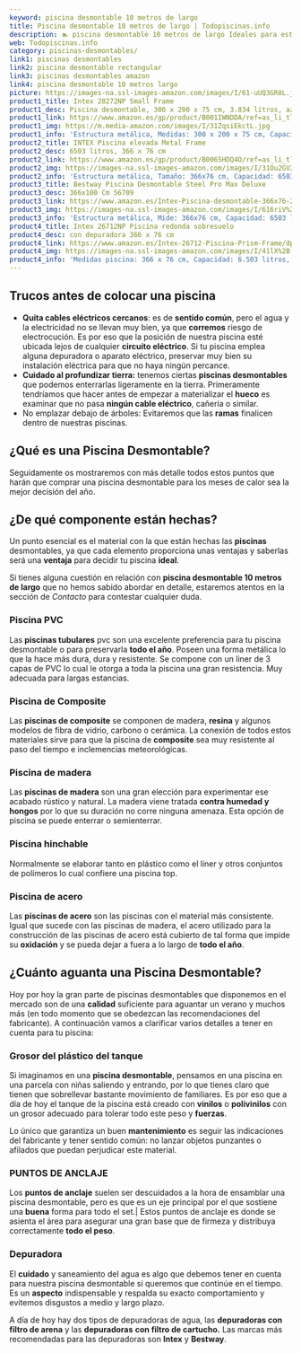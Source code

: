 ```yaml
---
keyword: piscina desmontable 10 metros de largo
title: Piscina desmontable 10 metros de largo | Todopiscinas.info
description: 🏊 piscina desmontable 10 metros de largo Ideales para este verano 2021. Aquí puedes comprar piscina desmontable 10 metros de largo y comparar con otras similares. No dejes escapar piscina desmontable 10 metros de largo a un precio realmente tentador.
web: Todopiscinas.info
category: piscinas-desmontables/
link1: piscinas desmontables
link2: piscina desmontable rectangular
link3: piscinas desmontables amazon
link4: piscina desmontable 10 metros largo
picture: https://images-na.ssl-images-amazon.com/images/I/61-uUQ3GR8L.jpg
product1_title: Intex 28272NP Small Frame
product1_desc: Piscina desmontable, 300 x 200 x 75 cm, 3.834 litros, azul
product1_link: https://www.amazon.es/gp/product/B001IWNDDA/ref=as_li_tl?ie=UTF8&camp=3638&creative=24630&creativeASIN=B001IWNDDA&linkCode=as2&tag=todopiscinas0e-21&linkId=25b9d647487c889cb6ef56ed63f50ca1
product1_img: https://m.media-amazon.com/images/I/31ZqsiEkctL.jpg
product1_info: 'Estructura metálica, Medidas: 300 x 200 x 75 cm, Capacidad: 3.834 litros, Para 6 personas (+ 6 años), Fácil montaje, Forma rectangular'
product2_title: INTEX Piscina elevada Metal Frame
product2_desc: 6503 litros, 366 x 76 cm
product2_link: https://www.amazon.es/gp/product/B0065HDQ4O/ref=as_li_tl?ie=UTF8&camp=3638&creative=24630&creativeASIN=B0065HDQ4O&linkCode=as2&tag=todopiscinas0e-21&linkId=ed2430e3ba564d3527ee103df33ed7b3
product2_img: https://images-na.ssl-images-amazon.com/images/I/31Ou2GV2SAL.jpg
product2_info: 'Estructura metálica, Tamaño: 366x76 cm, Capacidad: 6503 litros, Forma circular, De 4 a 7 personas (+6 años)'
product3_title: Bestway Piscina Desmontable Steel Pro Max Deluxe
product3_desc: 366x100 Cm 56709
product3_link: https://www.amazon.es/Intex-Piscina-desmontable-366x76-28210NP/dp/B0065HDQ4O?__mk_es_ES=%C3%85M%C3%85%C5%BD%C3%95%C3%91&crid=25UQGV9HG2INI&dchild=1&keywords=piscinas+desmontables&qid=1615854176&sprefix=piscinas+dem%2Caps%2C201&sr=8-5&linkCode=ll1&tag=todopiscinas0e-21&linkId=34f200977c6cbaab1f3f4d9ac0e64755&language=es_ES&ref_=as_li_ss_tl
product3_img: https://images-na.ssl-images-amazon.com/images/I/616riV%2BiY3L.jpg
product3_info: 'Estructura metálica, Mide: 366x76 cm, Capacidad: 6503 litros, De 4 a 7 personas mayores de 6 años, Forma circular, Tecnología Super-Tough'
product4_title: Intex 26712NP Piscina redonda sobresuelo
product4_desc: con depuradora 366 x 76 cm
product4_link: https://www.amazon.es/Intex-26712-Piscina-Prism-Frame/dp/B07FB823GL?__mk_es_ES=%C3%85M%C3%85%C5%BD%C3%95%C3%91&dchild=1&keywords=piscinas+desmontables+con+depuradora&qid=1615936418&sr=8-5&linkCode=ll1&tag=todopiscinas0e-21&linkId=d98699de7830cd471766fa1daa36de34&language=es_ES&ref_=as_li_ss_tl
product4_img: https://images-na.ssl-images-amazon.com/images/I/41lX%2B-YpibL.jpg
product4_info: 'Medidas piscina: 366 x 76 cm, Capacidad: 6.503 litros, Incluye depuradora de cartucha A, Lona resistente triple capa'
---
```




## Trucos antes de colocar una piscina



*   **Quita cables eléctricos cercanos**: es de **sentido común**, pero el agua y la electricidad no se llevan muy bien, ya que **corremos** riesgo de electrocución. Es por eso que la posición de nuestra piscina esté ubicada lejos de cualquier **circuito eléctrico**. Si tu piscina emplea alguna depuradora o aparato eléctrico, preservar muy bien su instalación eléctrica para que no haya ningún percance.
*   **Cuidado al profundizar tierra:** tenemos ciertas **piscinas desmontables** que podemos enterrarlas ligeramente en la tierra. Primeramente tendríamos que hacer antes de empezar a materializar el **hueco** es examinar que no pasa **ningún cable eléctrico**, cañería o similar.
*   No emplazar debajo de árboles: Evitaremos que las **ramas** finalicen dentro de nuestras piscinas.

<external-banner></external-banner>


<stats-list :link1=link1 :link2=link2 :link3=link3 :link4=link4 :category=category></stats-list>
## ¿Qué es una Piscina Desmontable?



Seguidamente os mostraremos con más detalle todos estos puntos que harán que comprar una piscina desmontable para los meses de calor sea la mejor decisión del año.


## ¿De qué componente están hechas?

Un punto esencial es el material con la que están hechas las **piscinas** desmontables, ya que cada elemento proporciona unas ventajas y saberlas  será una **ventaja** para decidir tu piscina **ideal**.

Si tienes alguna cuestión en relación con **piscina desmontable 10 metros de largo** que no hemos sabido abordar en detalle, estaremos atentos en la sección de _Contacto_ para contestar cualquier duda.


### Piscina  PVC

Las **piscinas tubulares** pvc son una excelente preferencia para tu piscina desmontable o para preservarla **todo el año**. Poseen una forma metálica lo que la hace más dura, dura y resistente. Se compone con un liner de 3 capas de PVC lo cual le otorga a toda la piscina una gran resistencia. Muy adecuada para largas estancias.


### Piscina de Composite

Las **piscinas de composite** se componen de madera, **resina** y algunos modelos de fibra de vidrio, carbono o cerámica. La conexión de todos estos materiales sirve para que la piscina de **composite** sea muy resistente al paso del tiempo e inclemencias meteorológicas.


### Piscina de madera

Las **piscinas de madera** son una gran elección para experimentar ese acabado rústico y natural. La madera viene tratada **contra humedad y hongos** por lo que su duración no corre ninguna amenaza. Esta opción de piscina se puede enterrar o semienterrar.


### Piscina hinchable

 Normalmente se elaborar tanto en plástico como el liner y otros conjuntos de polímeros lo cual confiere una piscina top.


### Piscina de acero

Las **piscinas de acero** son las piscinas con el material más consistente. Igual que sucede con las piscinas de madera, el acero utilizado para la construcción de las piscinas de acero está cubierto de tal forma que impide su **oxidación** y se pueda dejar a fuera a lo largo de **todo el año**.


## ¿Cuánto aguanta una Piscina Desmontable?

Hoy por hoy la gran parte de piscinas desmontables que disponemos en el mercado son de una **calidad** suficiente para aguantar un verano y muchos más (en todo momento que se obedezcan las recomendaciones del fabricante). A continuación vamos a clarificar varios detalles a tener en cuenta para tu piscina:


### Grosor del plástico del tanque

Si imaginamos en una **piscina desmontable**, pensamos en una piscina en una parcela con niñas saliendo y entrando, por lo que tienes claro que tienen que sobrellevar bastante movimiento de familiares. Es por eso que a día de hoy el tanque de la piscina está creado con **vinilos** o **polivinilos** con un grosor adecuado para tolerar todo este peso y **fuerzas**.

Lo único que garantiza un	 buen **mantenimiento** es seguir las indicaciones del fabricante y tener sentido común: no lanzar objetos punzantes o afilados que puedan perjudicar este material.


### PUNTOS DE ANCLAJE

Los **puntos de anclaje** suelen ser descuidados a la hora de ensamblar una piscina desmontable, pero  es que es un eje principal por el que sostiene una **buena** forma para todo el set.| Estos puntos de anclaje es donde se asienta el área para asegurar una gran base que de firmeza y distribuya correctamente **todo el peso**.

<brand-panel :title=product1_title :desc=product1_desc :img=product1_img :link=product1_link></brand-panel>


### Depuradora

El **cuidado** y saneamiento del agua es algo que debemos tener en cuenta para nuestra piscina desmontable si queremos que continúe en el tiempo. Es un **aspecto** indispensable y respalda su exacto comportamiento y evitemos disgustos a medio y largo plazo.

A día de hoy hay dos tipos de depuradoras de agua, las **depuradoras con filtro de arena** y  las **depuradoras** **con filtro de cartucho.** Las marcas más recomendadas para las depuradoras son **Intex** y **Bestway**.